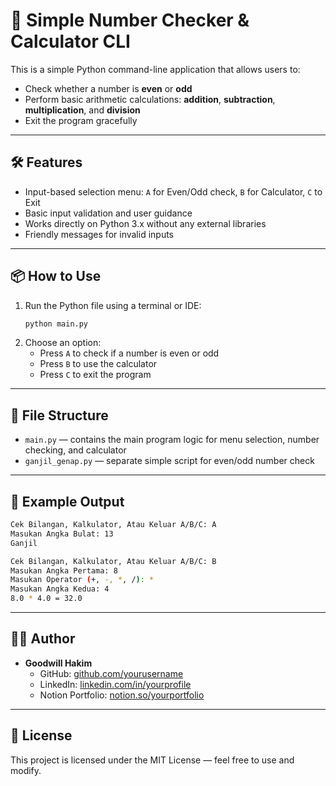 
# 🔢 Simple Number Checker & Calculator CLI

This is a simple Python command-line application that allows users to:

- Check whether a number is **even** or **odd**
- Perform basic arithmetic calculations: **addition**, **subtraction**, **multiplication**, and **division**
- Exit the program gracefully

---

## 🛠 Features

- Input-based selection menu: `A` for Even/Odd check, `B` for Calculator, `C` to Exit
- Basic input validation and user guidance
- Works directly on Python 3.x without any external libraries
- Friendly messages for invalid inputs

---

## 📦 How to Use

1. Run the Python file using a terminal or IDE:
   ```bash
   python main.py
   ```
2. Choose an option:
   - Press `A` to check if a number is even or odd
   - Press `B` to use the calculator
   - Press `C` to exit the program

---

## 📁 File Structure

- `main.py` — contains the main program logic for menu selection, number checking, and calculator
- `ganjil_genap.py` — separate simple script for even/odd number check

---

## 📸 Example Output

```bash
Cek Bilangan, Kalkulator, Atau Keluar A/B/C: A
Masukan Angka Bulat: 13
Ganjil
```

```bash
Cek Bilangan, Kalkulator, Atau Keluar A/B/C: B
Masukan Angka Pertama: 8
Masukan Operator (+, -, *, /): *
Masukan Angka Kedua: 4
8.0 * 4.0 = 32.0
```

---

## 👨‍💻 Author

- **Goodwill Hakim**  
  - GitHub: [github.com/yourusername](https://github.com/yourusername)  
  - LinkedIn: [linkedin.com/in/yourprofile](https://linkedin.com/in/yourprofile)  
  - Notion Portfolio: [notion.so/yourportfolio](https://notion.so/yourportfolio)

---

## 📄 License

This project is licensed under the MIT License — feel free to use and modify.
